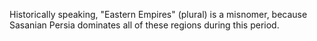 Historically speaking, "Eastern Empires" (plural) is a misnomer, because Sasanian Persia dominates all of these regions during this period.
